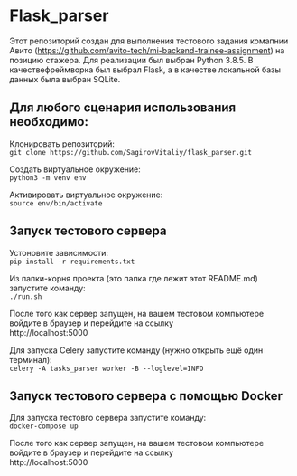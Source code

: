 # Flask_parser
Этот репозиторий создан для выполнения тестового задания комапнии 
Авито (https://github.com/avito-tech/mi-backend-trainee-assignment)
на позицию стажера.
Для реализации был выбран Python 3.8.5. В качествефреймворка был выбрал Flask, 
а в качестве локальной базы данных была выбран SQLite.

Для любого сценария использования необходимо: 
---------------------------
Клонировать репозиторий:\
`git clone https://github.com/SagirovVitaliy/flask_parser.git`

Создать виртуальное окружение:\
`python3 -m venv env`

Активировать виртуальное окружение:\
`source env/bin/activate`

Запуск тестового сервера
------------------------
Устоновите зависимости:\
`pip install -r requirements.txt`

Из папки-корня проекта (это папка где лежит этот README.md) запустите команду:\
`./run.sh`

После того как сервер запущен, на вашем тестовом компьютере войдите в браузер и
перейдите на ссылку\
http://localhost:5000

Для запуска Celery запустите команду (нужно открыть ещё один терминал):\
`celery -A tasks_parser worker -B --loglevel=INFO`

Запуск тестового сервера с помощью Docker
------------------------
Для запуска тестовго сервера запустите команду:\
`docker-compose up`

После того как сервер запущен, на вашем тестовом компьютере войдите в браузер и
перейдите на ссылку\
http://localhost:5000





